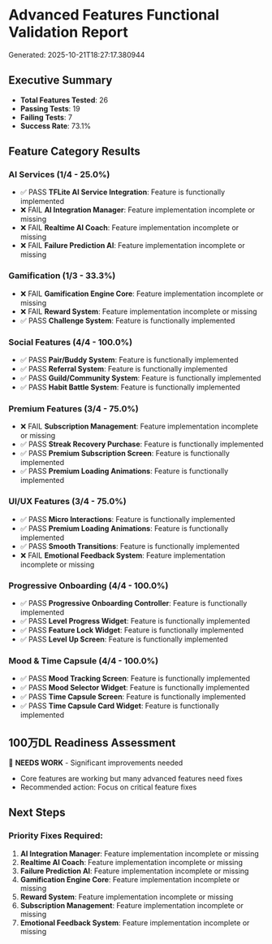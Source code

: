 # Advanced Features Functional Validation Report
Generated: 2025-10-21T18:27:17.380944

## Executive Summary
- **Total Features Tested**: 26
- **Passing Tests**: 19
- **Failing Tests**: 7
- **Success Rate**: 73.1%

## Feature Category Results

### AI Services (1/4 - 25.0%)

- ✅ PASS **TFLite AI Service Integration**: Feature is functionally implemented
- ❌ FAIL **AI Integration Manager**: Feature implementation incomplete or missing
- ❌ FAIL **Realtime AI Coach**: Feature implementation incomplete or missing
- ❌ FAIL **Failure Prediction AI**: Feature implementation incomplete or missing

### Gamification (1/3 - 33.3%)

- ❌ FAIL **Gamification Engine Core**: Feature implementation incomplete or missing
- ❌ FAIL **Reward System**: Feature implementation incomplete or missing
- ✅ PASS **Challenge System**: Feature is functionally implemented

### Social Features (4/4 - 100.0%)

- ✅ PASS **Pair/Buddy System**: Feature is functionally implemented
- ✅ PASS **Referral System**: Feature is functionally implemented
- ✅ PASS **Guild/Community System**: Feature is functionally implemented
- ✅ PASS **Habit Battle System**: Feature is functionally implemented

### Premium Features (3/4 - 75.0%)

- ❌ FAIL **Subscription Management**: Feature implementation incomplete or missing
- ✅ PASS **Streak Recovery Purchase**: Feature is functionally implemented
- ✅ PASS **Premium Subscription Screen**: Feature is functionally implemented
- ✅ PASS **Premium Loading Animations**: Feature is functionally implemented

### UI/UX Features (3/4 - 75.0%)

- ✅ PASS **Micro Interactions**: Feature is functionally implemented
- ✅ PASS **Premium Loading Animations**: Feature is functionally implemented
- ✅ PASS **Smooth Transitions**: Feature is functionally implemented
- ❌ FAIL **Emotional Feedback System**: Feature implementation incomplete or missing

### Progressive Onboarding (4/4 - 100.0%)

- ✅ PASS **Progressive Onboarding Controller**: Feature is functionally implemented
- ✅ PASS **Level Progress Widget**: Feature is functionally implemented
- ✅ PASS **Feature Lock Widget**: Feature is functionally implemented
- ✅ PASS **Level Up Screen**: Feature is functionally implemented

### Mood & Time Capsule (4/4 - 100.0%)

- ✅ PASS **Mood Tracking Screen**: Feature is functionally implemented
- ✅ PASS **Mood Selector Widget**: Feature is functionally implemented
- ✅ PASS **Time Capsule Screen**: Feature is functionally implemented
- ✅ PASS **Time Capsule Card Widget**: Feature is functionally implemented

## 100万DL Readiness Assessment

🔧 **NEEDS WORK** - Significant improvements needed
- Core features are working but many advanced features need fixes
- Recommended action: Focus on critical feature fixes

## Next Steps

### Priority Fixes Required:

1. **AI Integration Manager**: Feature implementation incomplete or missing
2. **Realtime AI Coach**: Feature implementation incomplete or missing
3. **Failure Prediction AI**: Feature implementation incomplete or missing
4. **Gamification Engine Core**: Feature implementation incomplete or missing
5. **Reward System**: Feature implementation incomplete or missing
6. **Subscription Management**: Feature implementation incomplete or missing
7. **Emotional Feedback System**: Feature implementation incomplete or missing
